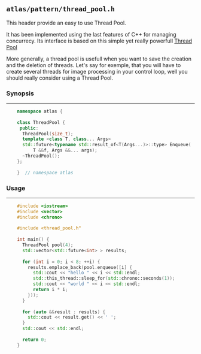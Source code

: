 `atlas/pattern/thread_pool.h`
-----------------------------

This header provide an easy to use Thread Pool.

It has been implemented using the last features of C++ for managing concurrecy.
Its interface is based on this simple yet really powerfull
[Thread Pool](https://github.com/progschj/ThreadPool)

More generally, a thread pool is usefull when you want to save the creation
and the deletion of threads. Let's say for exemple, that you will have to
create several threads for image processing in your control loop, well you
should really consider using a Thread Pool.

### Synopsis
***

```Cpp
    namespace atlas {
    
    class ThreadPool {
     public:
      ThreadPool(size_t);
      template <class T, class... Args>
      std::future<typename std::result_of<T(Args...)>::type> Enqueue(
          T &&f, Args &&... args);
      ~ThreadPool();
    };
    
    }  // namespace atlas
```

### Usage
***

```Cpp
    #include <iostream>
    #include <vector>
    #include <chrono>
    
    #include <thread_pool.h"
    
    int main() {
      ThreadPool pool(4);
      std::vector<std::future<int> > results;
    
      for (int i = 0; i < 8; ++i) {
        results.emplace_back(pool.enqueue([i] {
          std::cout << "hello " << i << std::endl;
          std::this_thread::sleep_for(std::chrono::seconds(1));
          std::cout << "world " << i << std::endl;
          return i * i;
        }));
      }
    
      for (auto &&result : results) {
        std::cout << result.get() << ' ';
      }
      std::cout << std::endl;
    
      return 0;
    }
```
